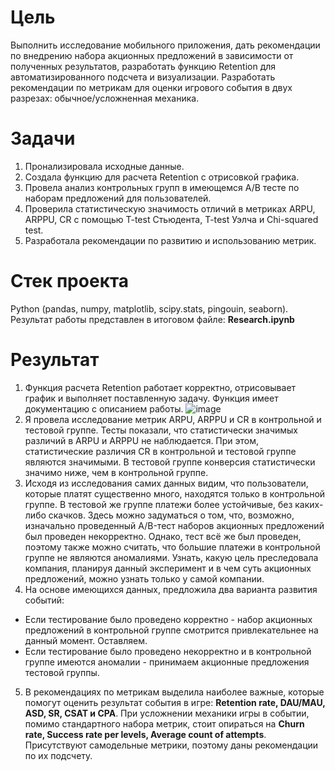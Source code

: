 # Цель
Выполнить исследование мобильного приложения, дать рекомендации по внедрению набора акционных предложений в зависимости от полученных результатов, разработать функцию Retention для автоматизированного подсчета и визуализации. Разработать рекомендации по метрикам для оценки игрового события в двух разрезах: обычное/усложненная механика.

# Задачи
1) Пронализировала исходные данные.
2) Создала функцию для расчета Retention с отрисовкой графика.
3) Провела анализ контрольных групп в имеющемся A/B тесте по наборам предложений для пользователей.
4) Проверила статистическую значимость отличий в метриках ARPU, ARPPU, CR с помощью T-test Стьюдента, T-tеst Уэлча и Chi-squared test.
5) Разработала рекомендации по развитию и использованию метрик.

# Стек проекта
Python (pandas, numpy, matplotlib, scipy.stats, pingouin, seaborn).
Результат работы представлен в итоговом файле: **Research.ipynb**

# Результат

1) Функция расчета Retention работает корректно, отрисовывает график и выполняет поставленную задачу. Функция имеет документацию с описанием работы.
![image](https://github.com/octantus/Mobile-game-research/assets/65022781/643b0a41-18cd-4fab-ac1a-d967585c28dd)
2) Я провела исследование метрик ARPU, ARPPU и CR в контрольной и тестовой группе. Тесты показали, что статистически значимых различий в ARPU и ARPPU не наблюдается. При этом, статистические различия CR в контрольной и тестовой группе являются значимыми. В тестовой группе конверсия статистически значимо ниже, чем в контрольной группе.
3) Исходя из исследования самих данных видим, что пользователи, которые платят существенно много, находятся только в контрольной группе. В тестовой же группе платежи более устойчивые, без каких-либо скачков. Здесь можно задуматься о том, что, возможно, изначально проведенный A/B-тест наборов акционных предложений был проведен некорректно. Однако, тест всё же был проведен, поэтому также можно считать, что большие платежи в контрольной группе не являются аномалиями.
Узнать, какую цель преследовала компания, планируя данный эксперимент и в чем суть акционных предложений, можно узнать только у самой компании. 
4) На основе имеющихся данных, предложила два варианта развития событий:
- Если тестирование было проведено корректно - набор акционных предложений в контрольной группе смотрится привлекательнее на данный момент. Оставляем.
- Если тестирование было проведено некорректно и в контрольной группе имеются аномалии - принимаем акционные предложения тестовой группы.
5) В рекомендациях по метрикам выделила наиболее важные, которые помогут оценить результат события в игре: **Retention rate, DAU/MAU, ASD, SR, CSAT и CPA**. При усложнении механики игры в событии, помимо стандартного набора метрик, стоит опираться на **Churn rate, Success rate per levels, Average count of attempts**. Присутствуют самодельные метрики, поэтому даны рекомендации по их подсчету.

